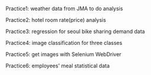 Practice1: weather data from JMA to do analysis

Practice2: hotel room rate(price) analysis

Practice3: regression for seoul bike sharing demand data

Practice4: image classification for three classes

Practice5: get images with Selenium WebDriver

Practice6: employees' meal statistical data
